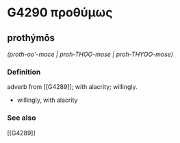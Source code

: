 # G4290 προθύμως

## prothýmōs

_(proth-oo'-moce | proh-THOO-mose | proh-THYOO-mose)_

### Definition

adverb from [[G4289]]; with alacrity; willingly.

- willingly, with alacrity

### See also

[[G4289]]

